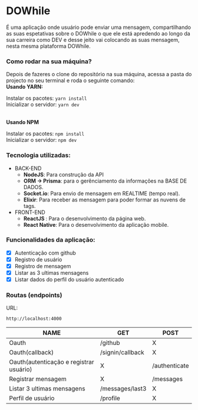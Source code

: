 # DOWhile

<p>
É uma aplicação onde usuário pode enviar uma mensagem, compartilhando as suas espetativas sobre o DOWhile o que ele está apredendo ao longo da sua carreira como DEV e desse jeito vai colocando as suas mensagem, nesta mesma plataforma DOWhile.
</p>

### Como rodar na sua máquina?

<p>Depois de fazeres o clone do repositório na sua máquina, acessa a pasta do projecto no seu terminal e roda o seguinte comando: 
<br />
<b>Usando YARN: </b>
<br />

Instalar os pacotes: ``yarn install`` <br />
Inicializar o servidor: ``yarn dev``

<br />
<b>Usando NPM</b>
<br />

Instalar os pacotes: ``npm install`` <br />
Inicializar o servidor: ``npm dev``

</p>

### Tecnologia utilizadas:

<ul>
    <li>
        BACK-END
        <ul>
            <li><b>NodeJS</b>: Para construção da API</li>
            <li><b>ORM -> Prisma</b>: para o gerênciamento da informações na BASE DE DADOS.</li>
            <li><b>Socket.io</b>: Para envio de mensagem em REALTIME (tempo real).</li>
            <li><b>Elixir</b>: Para receber as mensagem para poder formar as nuvens de tags.</li>
        </ul>
    </li>
    <li>
        FRONT-END
        <ul>
            <li><b> ReactJS </b>: Para o desenvolvimento da página web. </li>
            <li><b> React Native</b>: Para o desenvolvimento da aplicação mobile. </li>
        </ul>
    </li>
</ul>

### Funcionalidades da aplicação:

- [x] Autenticação com github
- [x] Registro de usuário
- [x] Registro de mensagem
- [x] Listar as 3 ultimas mensagens
- [x] Listar dados do perfil do usuário autenticado

### Routas (endpoints)
<p>URL: 

`http://localhost:4000` </p>
<table>
    <thead>
        <tr>
            <th>NAME</th>
            <th>GET</th>
            <th>POST</th>
        </tr>
    </head>
    <tbody>
        <tr>
            <td> Oauth </td>
            <td> /github </td>
            <td> X </td>
        </tr>
        <tr>
            <td> Oauth(callback) </td>
            <td> /signin/callback </td>
            <td> X </td>
        </tr>
        <tr>
            <td> Oauth(autenticação e registrar usuário) </td>
            <td> X </td>
            <td> /authenticate </td>
        </tr>
        <tr>
            <td> Registrar mensagem </td>
            <td> X </td>
            <td> /messages </td>
        </tr>
        <tr>
            <td> Listar 3 ultimas mensagens </td>
            <td> /messages/last3 </td>
            <td> X </td>
        </tr>
        <tr>
            <td> Perfil de usuário </td>
            <td> /profile </td>
            <td> X </td>
        </tr>
    </tbody>
</table>
